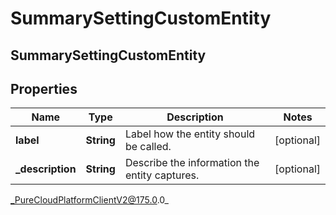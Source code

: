 # SummarySettingCustomEntity

## SummarySettingCustomEntity

## Properties

|Name | Type | Description | Notes|
|------------ | ------------- | ------------- | -------------|
| **label** | **String** | Label how the entity should be called. | [optional] |
| **_description** | **String** | Describe the information the entity captures. | [optional] |



_PureCloudPlatformClientV2@175.0.0_
